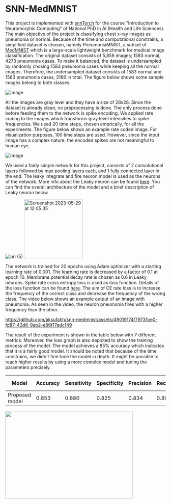 # SNN-MedMNIST
This project is implemented with [snnTorch](https://snntorch.readthedocs.io/en/latest/index.html) for the course "Introduction to Neuromorphic Computing" of National PhD in AI (Health and Life Sciences).
The main objective of the project is classifying chest x-ray images as pneumonia or normal. 
Because of the time and computational constrains, a simplified dataset is chosen, namely PneumoniaMNIST, a subset of [MedMNIST](https://medmnist.com/) which is a large-scale lightweight benchmark for medical image classification. 
The original dataset consists of 5,856 images; 1583 normal, 4273 pneumonia cases.
To make it balanced, the dataset is undersampled by randomly chosing 1583 pneumonia cases while keeping all the normal images.
Therefore, the undersampled dataset consists of 1583 normal and 1583 pneumonia cases, 3166 in total. 
The figure below shows some sample images belong to both classes.

![image](https://github.com/aksufatih/snn-medmnist/assets/49019174/91dda72f-11ac-4d43-92e4-df9c7a252b19)

All the images are gray level and they have a size of 28x28.
Since the dataset is already clean, no preprocessing is done. 
The only process done before feeding them to the network is spike encoding.
We applied rate coding to the images which transforms gray level intensities to spike frequencies. 
We used 20 time steps, chosen emprically, for all the experiments. 
The figure below shows an example rate coded image.
For visualization purposes, 100 time steps are used. 
However, since the input image has a complex nature, the encoded spikes are not meaningful to human eye.

![image](https://github.com/aksufatih/snn-medmnist/assets/49019174/6cd2e96b-1ea5-4ed4-868c-dc32eeac2337)

We used a fairly simple network for this project, consists of 2 convolutional layers followed by max pooling layers each, and 1 fully connected layer in the end. 
The leaky integrate and fire neuron model is used as the neurons of the network. 
More info about the Leaky neuron can be found [here](https://snntorch.readthedocs.io/en/latest/snn.neurons_leaky.html).
You can find the overall architecture of the model and a brief description of Leaky neuron below.

![nn (5)](https://github.com/aksufatih/snn-medmnist/assets/49019174/586234e7-3ffa-4ea9-ac58-b645d55e6ff3)
<img width="184" alt="Screenshot 2023-05-29 at 12 05 35" src="https://github.com/aksufatih/snn-medmnist/assets/49019174/82ce63c1-ae8c-40b1-a468-19c2379ffd0e">

The network is trained for 20 epochs using Adam optimizer with a starting learning rate of 0.001. 
The learning rate is decreased by a factor of 0.1 at epoch 10. 
Membrane potential decay rate is chosen as 0.6 in Leaky neurons. 
Spike rate cross entropy loss is used as loss function. 
Details of the loss function can be found [here](https://snntorch.readthedocs.io/en/latest/snntorch.functional.html#snntorch.functional.loss.ce_rate_loss).
The aim of CE rate loss is to increase the frequency of the correct class and decrease the frequency of the wrong class.
The video below shows an example output of an image with pneumonia. 
As seen in the video, the neuron pneumonia fires with a higher frequency than the other. 

https://github.com/aksufatih/snn-medmnist/assets/49019174/79731be0-fd87-43d6-9ab2-e86f17edc149

The result of the experiment is shown in the table below with 7 different metrics. Moreover, the loss graph is also depicted to show the training process of the model. The model achieves a 85% accuracy which indicates that it is a fairly good model. It should be noted that because of the time constrains, we didn't fine tune the model in depth. It might be possible to reach higher results  by using a more complex model and tuning the parameters precisely. 

|      Model     | Accuracy | Sensitivity | Specificity | Precision | Recall | F1 Score | GMean |
|----------------|----------|-------------|-------------|-----------|--------|----------|-------|
| Proposed model |   0.853  |    0.880    |    0.825    |   0.834   |  0.880 |   0.857  | 0.852 |


<img src="https://github.com/aksufatih/snn-medmnist/assets/49019174/a8cd4931-5fe6-4a61-be03-9bc8d9d1c58b" width="400" height="275">
